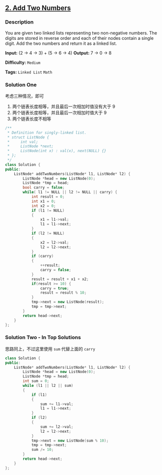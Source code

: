 ## [2. Add Two Numbers](https://leetcode.com/problems/add-two-numbers/#/description)

### Description

You are given two linked lists representing two non-negative numbers. The digits are stored in reverse order and each of their nodes contain a single digit. Add the two numbers and return it as a linked list.

**Input:** (2 -> 4 -> 3) + (5 -> 6 -> 4)
**Output:** 7 -> 0 -> 8

**Difficulty:** `Medium`

**Tags:** `Linked List` `Math`

### Solution One

考虑三种情况，即可

1. 两个链表长度相等，并且最后一次相加时值没有大于 9
2. 两个链表长度相等，并且最后一次相加时值大于 9
3. 两个链表长度不相等

```c++
/**
 * Definition for singly-linked list.
 * struct ListNode {
 *     int val;
 *     ListNode *next;
 *     ListNode(int x) : val(x), next(NULL) {}
 * };
 */
class Solution {
public:
    ListNode* addTwoNumbers(ListNode* l1, ListNode* l2) {
        ListNode *head = new ListNode(0);
        ListNode *tmp = head;
        bool carry = false;
        while( l1 != NULL || l2 != NULL || carry) {
            int result = 0;
            int x1 = 0;
            int x2 = 0;
            if (l1 != NULL)
            {
                x1 = l1->val;
                l1 = l1->next;
            }
            if (l2 != NULL)
            {
                x2 = l2->val;
                l2 = l2->next;
            }
            if (carry)
            {
                ++result;
                carry = false;
            }
            result = result + x1 + x2;
            if(result >= 10) {
                carry = true;
                result = result % 10;
            }
            tmp->next = new ListNode(result);
            tmp = tmp->next;
        }
        return head->next;
    }
};
```

### Solution Two - In Top Solutions

思路同上，不过这里使用 `sum` 代替上面的 `carry`

```c++
class Solution {
public:
    ListNode* addTwoNumbers(ListNode* l1, ListNode* l2) {
        ListNode *head = new ListNode(0);
        ListNode *tmp = head;
        int sum = 0;
        while (l1 || l2 || sum)
        {
            if (l1)
            {
                sum += l1->val;
                l1 = l1->next;
            }
            if (l2)
            {
                sum += l2->val;
                l2 = l2->next;
            }
            tmp->next = new ListNode(sum % 10);
            tmp = tmp->next;
            sum /= 10;
        }
        return head->next;
    }
};
```
